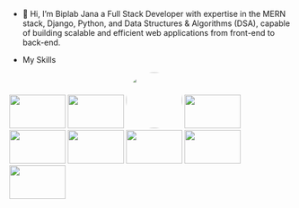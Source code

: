 - 👋 Hi, I’m Biplab Jana a Full Stack Developer with expertise in the MERN stack, Django, Python, and Data Structures & Algorithms (DSA), capable of building scalable and efficient web applications from front-end to back-end.

- <p font-weight="bold" font-size="20px" >My Skills</p>
 <div display="flex" gap="10px">
   <img  src="https://media.licdn.com/dms/image/v2/D4D12AQGkjC4g7LwHMA/article-cover_image-shrink_600_2000/article-cover_image-shrink_600_2000/0/1678515120746?e=2147483647&v=beta&t=FvT3ZKXVHmCl_WDVsfP96eUEppx_jVG-97Qglp2tnb0" width="100px"  height="60px"/>
  <img src="https://www.svgrepo.com/show/353657/django-icon.svg" width="100px" height="60px" />
  <img src="https://static.vecteezy.com/system/resources/previews/012/697/298/non_2x/3d-javascript-logo-design-free-png.png" width="100px"  height="100px" style="border-radius:50%;"/>
  <img src="https://encrypted-tbn0.gstatic.com/images?q=tbn:ANd9GcSlVUC97OnG5kqTdhvGWp6RRdqDmPvwikwHJw&s" width="100px" height="60px" /> 
  <img src="https://encrypted-tbn0.gstatic.com/images?q=tbn:ANd9GcT1-ypy_UY-d00JJJH-de0LF-4hZywM0Yv-eA&s" width="100px" height="60px" /> 
  <img src="https://encrypted-tbn0.gstatic.com/images?q=tbn:ANd9GcSj5K08rKxUEHZsgxTHElnQc6bFEmuVzD6FUg&s" width="100px" height="60px" /> 

  <img src="https://encrypted-tbn0.gstatic.com/images?q=tbn:ANd9GcSu5oCKNaAzHs8mz9PW9z63_lqkFPH7448jlA&s" width="100px" height="60px" /> 
   <img src="https://encrypted-tbn0.gstatic.com/images?q=tbn:ANd9GcQF2C_5FMU6qQB0DrfsMoVE9BgLdoPTe6d49Q&s" width="100px" height="60px" /> 
   <img src="https://encrypted-tbn0.gstatic.com/images?q=tbn:ANd9GcTHEj5a5jc8FuKukPAH0BK5xUJjJ6dUOxDv1w&s" width="100px" height="60px" /> 
 </div>


<!---
janabiplab/janabiplab is a ✨ special ✨ repository because its `README.md` (this file) appears on your GitHub profile.
You can click the Preview link to take a look at your changes.
--->
